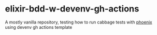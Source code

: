 # elixir-bdd-w-devenv-gh-actions

A mostly vanilla repository, testing how to run cabbage tests with [phoenix](https://phoenixframework.org) using devenv gh actions template

